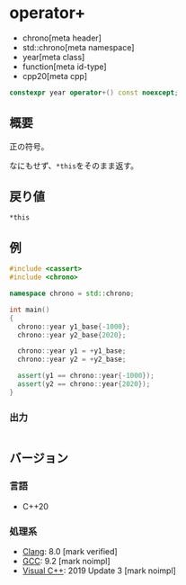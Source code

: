 # operator+
* chrono[meta header]
* std::chrono[meta namespace]
* year[meta class]
* function[meta id-type]
* cpp20[meta cpp]

```cpp
constexpr year operator+() const noexcept;
```

## 概要
正の符号。

なにもせず、`*this`をそのまま返す。


## 戻り値
`*this`


## 例
```cpp example
#include <cassert>
#include <chrono>

namespace chrono = std::chrono;

int main()
{
  chrono::year y1_base{-1000};
  chrono::year y2_base{2020};

  chrono::year y1 = +y1_base;
  chrono::year y2 = +y2_base;

  assert(y1 == chrono::year{-1000});
  assert(y2 == chrono::year{2020});
}
```

### 出力
```
```

## バージョン
### 言語
- C++20

### 処理系
- [Clang](/implementation.md#clang): 8.0 [mark verified]
- [GCC](/implementation.md#gcc): 9.2 [mark noimpl]
- [Visual C++](/implementation.md#visual_cpp): 2019 Update 3 [mark noimpl]
